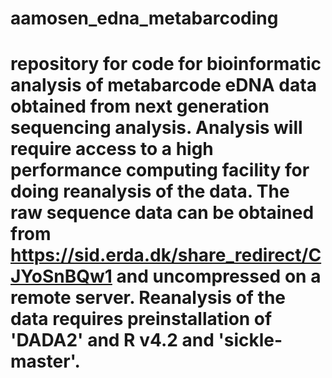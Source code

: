 # aamosen_edna_metabarcoding

# repository for code for bioinformatic analysis of metabarcode eDNA data obtained from next generation sequencing analysis. Analysis will require access to a high performance computing facility for doing reanalysis of the data. The raw sequence data can be obtained from https://sid.erda.dk/share_redirect/CJYoSnBQw1 and uncompressed on a remote server. Reanalysis of the data requires preinstallation of 'DADA2' and R v4.2 and 'sickle-master'. 